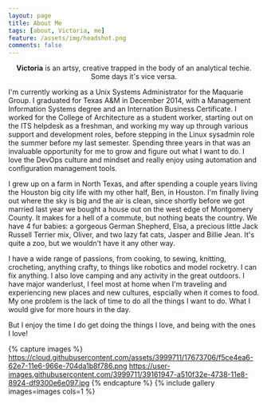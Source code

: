 ```yaml
---
layout: page
title: About Me
tags: [about, Victoria, me]
feature: /assets/img/headshot.png 
comments: false
---
```

    
<center><b>Victoria</b> is an artsy, creative trapped in the body of an analytical techie. Some days it's vice versa.</center>


I'm currently working as a Unix Systems Administrator for the Maquarie Group. I graduated for Texas
A&M in December 2014, with a Management Information Systems 
degree and an Internation Business Certificate. I worked for the College of Architecture as a student worker, 
starting out on the ITS helpdesk as a freshman, and working my way up through various support and development 
roles, before stepping in the Linux sysadmin role the summer before my last semester. Spending three
years in that was an invaluable opportunity for me to grow and figure out what I want to do. I love
the DevOps culture and mindset and really enjoy using automation and configuration management
tools.

I grew up on a farm in North Texas, and after spending a couple years living the Houston big city life with my other
half, Ben, in Houston. I'm finally living out where the sky is big and the air is clean, since
shortly before we got married last year we bought a house out on the west edge of Montgomery County. 
It makes for a hell of a commute, but nothing beats the country. 
We have 4 fur babies: a gorgeous German Shepherd, Elsa, a precious little Jack Russell Terrier mix, Oliver, 
and two lazy fat cats, Jasper and Billie Jean. It's quite a zoo, but we wouldn't have it any other way.

I have a wide range of passions, from cooking, to sewing, knitting, crocheting, anything crafty, 
to things like robotics and model rocketry. I can fix anything. I also love camping and any activity 
in the great outdoors. I have major wanderlust, I feel most at home when I'm traveling and experiencing new places 
and new cultures, espcially when it comes to food. My one problem is the lack of time to do all the
things I want to do. What I would give for more hours in the day.

But I enjoy the time I do get doing the things I love, and being with the ones I love!


{% capture images %}
    https://cloud.githubusercontent.com/assets/3999711/17673706/f5ce4ea6-62e7-11e6-966e-704da1b8f786.png
    https://user-images.githubusercontent.com/3999711/39161947-a510f32e-4738-11e8-8924-df9300e6e097.jpg
{% endcapture %}
{% include gallery images=images cols=1 %}
